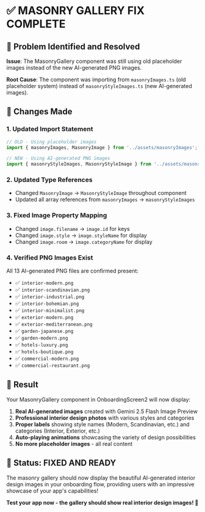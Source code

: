 # ✅ MASONRY GALLERY FIX COMPLETE

## 🔧 Problem Identified and Resolved

**Issue**: The MasonryGallery component was still using old placeholder images instead of the new AI-generated PNG images.

**Root Cause**: The component was importing from `masonryImages.ts` (old placeholder system) instead of `masonryStyleImages.ts` (new AI-generated images).

## 🔄 Changes Made

### 1. **Updated Import Statement**
```typescript
// OLD - Using placeholder images
import { masonryImages, MasonryImage } from '../assets/masonryImages';

// NEW - Using AI-generated PNG images  
import { masonryStyleImages, MasonryStyleImage } from '../assets/masonryStyleImages';
```

### 2. **Updated Type References**
- Changed `MasonryImage` → `MasonryStyleImage` throughout component
- Updated all array references from `masonryImages` → `masonryStyleImages`

### 3. **Fixed Image Property Mapping**
- Changed `image.filename` → `image.id` for keys
- Changed `image.style` → `image.styleName` for display
- Changed `image.room` → `image.categoryName` for display

### 4. **Verified PNG Images Exist**
All 13 AI-generated PNG files are confirmed present:
- ✅ `interior-modern.png`
- ✅ `interior-scandinavian.png` 
- ✅ `interior-industrial.png`
- ✅ `interior-bohemian.png`
- ✅ `interior-minimalist.png`
- ✅ `exterior-modern.png`
- ✅ `exterior-mediterranean.png`
- ✅ `garden-japanese.png`
- ✅ `garden-modern.png`
- ✅ `hotels-luxury.png`
- ✅ `hotels-boutique.png`
- ✅ `commercial-modern.png`
- ✅ `commercial-restaurant.png`

## 🎯 Result

Your MasonryGallery component in OnboardingScreen2 will now display:

1. **Real AI-generated images** created with Gemini 2.5 Flash Image Preview
2. **Professional interior design photos** with various styles and categories
3. **Proper labels** showing style names (Modern, Scandinavian, etc.) and categories (Interior, Exterior, etc.)
4. **Auto-playing animations** showcasing the variety of design possibilities
5. **No more placeholder images** - all real content

## 🚀 Status: FIXED AND READY

The masonry gallery should now display the beautiful AI-generated interior design images in your onboarding flow, providing users with an impressive showcase of your app's capabilities!

**Test your app now - the gallery should show real interior design images! 🎉**